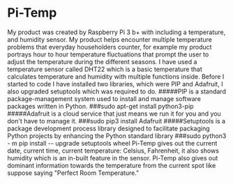 # Pi-Temp
My product was created by Raspberry Pi 3 b+ with including a temperature, and humidity sensor.
My product helps encounter multiple temperature problems  that everyday householders counter, for example my product portrays hour to hour temperature fluctuations that prompt the user to adjust the temperature during the different seasons.
I have used a temperature sensor called DHT22 which is a basic temperature that calculates temperature and humidity with multiple functions inside.
Before I started to code I have installed two libraries, which were PIP and Adafruit, I also upgraded setuptools which was required to do.
#####PIP is a standard package-management system used to install and manage software packages written in Python.
###sudo apt-get install python3-pip
#####Adafruit is a cloud service that just means we run it for you and you don't have to manage it.
###sudo pip3 install Adafruit
#####Setuptools is a package development process library designed to facilitate packaging Python projects by enhancing the Python standard library
###sudo python3 - m pip install -- upgrade setuptools wheel
Pi-Temp gives out the current date, current time, current temperature: Celsius, Fahrenheit, it also shows humidity which is an in-built feature in the sensor.
Pi-Temp also gives out dominant information towards the temperature from the current spot like suppose saying "Perfect Room Temperature."

